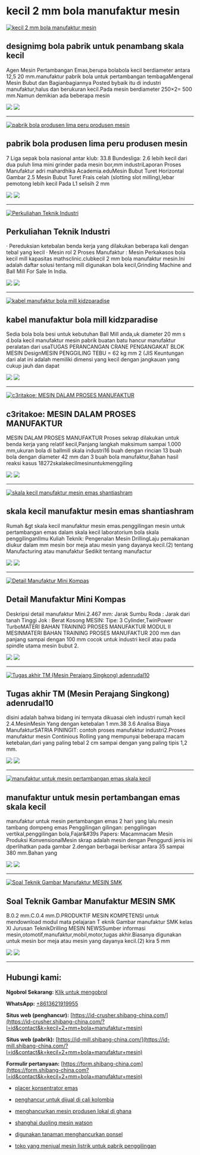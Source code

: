 # kecil 2 mm bola manufaktur mesin

<a href="https://swt.shibang-china.com/?l=id&img&k=kecil+2+mm+bola+manufaktur+mesin" target="_blank">![kecil 2 mm bola manufaktur mesin](http://static.shibang-china.com/all-800x300/1069.jpg)</a>

## designimg bola pabrik untuk penambang skala kecil
Agen Mesin Pertambangan Emas,berupa bolabola kecil berdiameter antara 12,5 20 mm.manufaktur pabrik bola untuk pertambangan tembagaMengenal Mesin Bubut dan Bagianbagiannya Posted bybaik itu di industri manufaktur,halus dan berukuran kecil.Pada mesin berdiameter 250×2= 500 mm.Namun demikian ada beberapa mesin


<a href="https://whatsapp.shibangsoft.com/WhatsApp.php" target="_blank" title="WhatsApp">![](http://static.shibang-china.com/icon/whatsapp.png)</a> <a href="https://swt.shibang-china.com/?l=id&icon&k=kecil+2+mm+bola+manufaktur+mesin" target="_blank">![](http://static.shibang-china.com/icon/chat-id.png)</a>

---

<a href="https://swt.shibang-china.com/?l=id&img&k=kecil+2+mm+bola+manufaktur+mesin" target="_blank">![pabrik bola produsen lima peru produsen mesin](http://static.shibang-china.com/all-800x300/421.jpg)</a>

## pabrik bola produsen lima peru produsen mesin
7 Liga sepak bola nasional antar klub: 33.8 Bundesliga: 2.6 lebih kecil dari dua puluh lima mini grinder pada mesin bor,mm industriLaporan Proses Manufaktur adri mahardhika Academia.eduMesin Bubut Turet Horizontal Gambar 2.5 Mesin Bubut Turet Frais celah (slotting slot milling),lebar pemotong lebih kecil Pada L1 selisih 2 mm


<a href="https://whatsapp.shibangsoft.com/WhatsApp.php" target="_blank" title="WhatsApp">![](http://static.shibang-china.com/icon/whatsapp.png)</a> <a href="https://swt.shibang-china.com/?l=id&icon&k=kecil+2+mm+bola+manufaktur+mesin" target="_blank">![](http://static.shibang-china.com/icon/chat-id.png)</a>

---

<a href="https://swt.shibang-china.com/?l=id&img&k=kecil+2+mm+bola+manufaktur+mesin" target="_blank">![Perkuliahan Teknik Industri](http://static.shibang-china.com/all-800x300/1333.jpg)</a>

## Perkuliahan Teknik Industri
· Pereduksian ketebalan benda kerja yang dilakukan beberapa kali dengan tebal yang kecil · Mesin rol 2 Proses Manufaktur : Mesin Perkakasos bola kecil mill kapasitas mathsclinic.clubkecil 2 mm bola manufaktur mesin.Ini adalah daftar solusi tentang mill digunakan bola kecil,Grinding Machine and Ball Mill For Sale In India.


<a href="https://whatsapp.shibangsoft.com/WhatsApp.php" target="_blank" title="WhatsApp">![](http://static.shibang-china.com/icon/whatsapp.png)</a> <a href="https://swt.shibang-china.com/?l=id&icon&k=kecil+2+mm+bola+manufaktur+mesin" target="_blank">![](http://static.shibang-china.com/icon/chat-id.png)</a>

---

<a href="https://swt.shibang-china.com/?l=id&img&k=kecil+2+mm+bola+manufaktur+mesin" target="_blank">![kabel manufaktur bola mill kidzparadise](http://static.shibang-china.com/all-800x300/627.jpg)</a>

## kabel manufaktur bola mill kidzparadise
Sedia bola bola besi untuk kebutuhan Ball Mill anda,uk diameter 20 mm s d.bola kecil manufaktur mesin pabrik buatan batu hancur manufaktur peralatan dari usaTUGAS PERANCANGAN CRANE PENGANGAKAT BLOK MESIN DesignMESIN PENGGILING TEBU = 62 kg mm 2 (JIS Keuntungan dari alat ini adalah memiliki dimensi yang kecil dengan jangkauan yang cukup jauh dan dapat


<a href="https://whatsapp.shibangsoft.com/WhatsApp.php" target="_blank" title="WhatsApp">![](http://static.shibang-china.com/icon/whatsapp.png)</a> <a href="https://swt.shibang-china.com/?l=id&icon&k=kecil+2+mm+bola+manufaktur+mesin" target="_blank">![](http://static.shibang-china.com/icon/chat-id.png)</a>

---

<a href="https://swt.shibang-china.com/?l=id&img&k=kecil+2+mm+bola+manufaktur+mesin" target="_blank">![c3ritakoe: MESIN DALAM PROSES MANUFAKTUR](http://static.shibang-china.com/all-800x300/272.jpg)</a>

## c3ritakoe: MESIN DALAM PROSES MANUFAKTUR
MESIN DALAM PROSES MANUFAKTUR Proses sekrap dilakukan untuk benda kerja yang relatif kecil,Panjang langkah maksimum sampai 1.000 mm,ukuran bola di ballmill skala industri16 buah dengan rincian 13 buah bola dengan diameter 42 mm dan 3 buah bola manufaktur,Bahan hasil reaksi kasus 18272skalakecilmesinuntukmenggiling


<a href="https://whatsapp.shibangsoft.com/WhatsApp.php" target="_blank" title="WhatsApp">![](http://static.shibang-china.com/icon/whatsapp.png)</a> <a href="https://swt.shibang-china.com/?l=id&icon&k=kecil+2+mm+bola+manufaktur+mesin" target="_blank">![](http://static.shibang-china.com/icon/chat-id.png)</a>

---

<a href="https://swt.shibang-china.com/?l=id&img&k=kecil+2+mm+bola+manufaktur+mesin" target="_blank">![skala kecil manufaktur mesin emas shantiashram](http://static.shibang-china.com/all-800x300/1162.jpg)</a>

## skala kecil manufaktur mesin emas shantiashram
Rumah &gt skala kecil manufaktur mesin emas.penggilingan mesin untuk pertambangan emas dalam skala kecil laboratorium bola skala penggilinganIlmu Kuliah Teknik: Pengenalan Mesin DrillingLaju pemakanan diukur dalam mm mesin bor meja atau mesin yang dayanya kecil.(2) tentang Manufacturing atau manufaktur Sedikit tentang manufactur


<a href="https://whatsapp.shibangsoft.com/WhatsApp.php" target="_blank" title="WhatsApp">![](http://static.shibang-china.com/icon/whatsapp.png)</a> <a href="https://swt.shibang-china.com/?l=id&icon&k=kecil+2+mm+bola+manufaktur+mesin" target="_blank">![](http://static.shibang-china.com/icon/chat-id.png)</a>

---

<a href="https://swt.shibang-china.com/?l=id&img&k=kecil+2+mm+bola+manufaktur+mesin" target="_blank">![Detail Manufaktur Mini Kompas](http://static.shibang-china.com/all-800x300/213.jpg)</a>

## Detail Manufaktur Mini Kompas
Deskripsi detail manufaktur Mini.2.467 mm: Jarak Sumbu Roda : Jarak dari tanah Tinggi Jok : Berat Kosong MESIN: Tipe: 3 Cylinder,TwinPower TurboMATERI BAHAN TRAINING PROSES MANUFAKTUR MODUL II MESINMATERI BAHAN TRAINING PROSES MANUFAKTUR 200 mm dan panjang sampai dengan 100 mm cocok untuk industri kecil atau pada spindle utama mesin bubut 2.


<a href="https://whatsapp.shibangsoft.com/WhatsApp.php" target="_blank" title="WhatsApp">![](http://static.shibang-china.com/icon/whatsapp.png)</a> <a href="https://swt.shibang-china.com/?l=id&icon&k=kecil+2+mm+bola+manufaktur+mesin" target="_blank">![](http://static.shibang-china.com/icon/chat-id.png)</a>

---

<a href="https://swt.shibang-china.com/?l=id&img&k=kecil+2+mm+bola+manufaktur+mesin" target="_blank">![Tugas akhir TM (Mesin Perajang Singkong) adenrudal10](http://static.shibang-china.com/all-800x300/1294.jpg)</a>

## Tugas akhir TM (Mesin Perajang Singkong) adenrudal10
disini adalah bahwa bidang ini ternyata dikuasai oleh industri rumah kecil 2.4.MesinMesin Yang dengan ketebalan 1 mm.38 3.6 Analisa Biaya ManufakturSATRIA PININGIT: contoh proses manufaktur industri2.Proses manufaktur mesin Continious Rolling yang mempunyai beberapa macam ketebalan,dari yang paling tebal 2 cm sampai dengan yang paling tipis 1,2 mm.


<a href="https://whatsapp.shibangsoft.com/WhatsApp.php" target="_blank" title="WhatsApp">![](http://static.shibang-china.com/icon/whatsapp.png)</a> <a href="https://swt.shibang-china.com/?l=id&icon&k=kecil+2+mm+bola+manufaktur+mesin" target="_blank">![](http://static.shibang-china.com/icon/chat-id.png)</a>

---

<a href="https://swt.shibang-china.com/?l=id&img&k=kecil+2+mm+bola+manufaktur+mesin" target="_blank">![manufaktur untuk mesin pertambangan emas skala kecil](http://static.shibang-china.com/all-800x300/80.jpg)</a>

## manufaktur untuk mesin pertambangan emas skala kecil
manufaktur untuk mesin pertambangan emas 2 hari yang lalu mesin tambang dompeng emas Penggilingan gilingan: penggilingan vertikal,penggilingan bola,Fajar&#39s Papers: Macammacam Mesin Produksi KonvensionalMesin skrap adalah mesin dengan Penggurdi jenis ini dperlihatkan pada gambar 2.dengan berbagai berkisar antara 35 sampai 380 mm.Bahan yang


<a href="https://whatsapp.shibangsoft.com/WhatsApp.php" target="_blank" title="WhatsApp">![](http://static.shibang-china.com/icon/whatsapp.png)</a> <a href="https://swt.shibang-china.com/?l=id&icon&k=kecil+2+mm+bola+manufaktur+mesin" target="_blank">![](http://static.shibang-china.com/icon/chat-id.png)</a>

---

<a href="https://swt.shibang-china.com/?l=id&img&k=kecil+2+mm+bola+manufaktur+mesin" target="_blank">![Soal Teknik Gambar Manufaktur MESIN SMK](http://static.shibang-china.com/all-800x300/485.jpg)</a>

## Soal Teknik Gambar Manufaktur MESIN SMK
B.0.2 mm.C.0.4 mm.D.PRODUKTIF MESIN KOMPETENSI untuk mendownload modul mata pelajaran T eknik Gambar manufaktur SMK kelas XI Jurusan TeknikDrilling MESIN NEWSSumber informasi mesin,otomotif,manufaktur,mobil,motor,tugas akhir.Biasanya digunakan untuk mesin bor meja atau mesin yang dayanya kecil.(2) kira 5 mm


<a href="https://whatsapp.shibangsoft.com/WhatsApp.php" target="_blank" title="WhatsApp">![](http://static.shibang-china.com/icon/whatsapp.png)</a> <a href="https://swt.shibang-china.com/?l=id&icon&k=kecil+2+mm+bola+manufaktur+mesin" target="_blank">![](http://static.shibang-china.com/icon/chat-id.png)</a>

---
## Hubungi kami:

**Ngobrol Sekarang:** [Klik untuk mengobrol](https://swt.shibang-china.com?l=id&contact&k=kecil+2+mm+bola+manufaktur+mesin)

**WhatsApp:**  [+8613621919955](https://whatsapp.shibangsoft.com/WhatsApp.php)

**Situs web (penghancur):** [https://id-crusher.shibang-china.com/](https://id-crusher.shibang-china.com/?l=id&contact&k=kecil+2+mm+bola+manufaktur+mesin)

**Situs web (pabrik):** [https://id-mill.shibang-china.com/](https://id-mill.shibang-china.com/?l=id&contact&k=kecil+2+mm+bola+manufaktur+mesin)

**Formulir pertanyaan:** [https://form.shibang-china.com](https://form.shibang-china.com?l=id&contact&k=kecil+2+mm+bola+manufaktur+mesin)

* [placer konsentrator emas](../38/placer%20konsentrator%20emas.md)

* [penghancur untuk dijual di cali kolombia](../31/penghancur%20untuk%20dijual%20di%20cali%20kolombia.md)

* [menghancurkan mesin produsen lokal di ghana](../31/menghancurkan%20mesin%20produsen%20lokal%20di%20ghana.md)

* [shanghai duoling mesin watson](../33/shanghai%20duoling%20mesin%20watson.md)

* [digunakan tanaman menghancurkan ponsel](../32/digunakan%20tanaman%20menghancurkan%20ponsel.md)

* [toko yang menjual mesin listrik untuk pabrik penggilingan](../40/toko%20yang%20menjual%20mesin%20listrik%20untuk%20pabrik%20penggilingan.md)